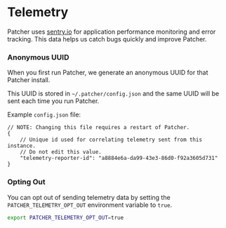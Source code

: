 # Telemetry

Patcher uses [sentry.io](https://sentry.io) for application performance monitoring and error tracking. This data helps us catch bugs quickly and improve Patcher.

### Anonymous UUID

When you first run Patcher, we generate an anonymous UUID for that Patcher install.

This UUID is stored in `~/.patcher/config.json` and the same UUID will be sent each time you run Patcher.

Example `config.json` file:
```
// NOTE: Changing this file requires a restart of Patcher.
{
	// Unique id used for correlating telemetry sent from this instance.
	// Do not edit this value.
	"telemetry-reporter-id": "a8884e6a-da99-43e3-86d0-f92a3605d731"
}
```

### Opting Out

You can opt out of sending telemetry data by setting the `PATCHER_TELEMETRY_OPT_OUT` environment variable to `true`.
```bash
export PATCHER_TELEMETRY_OPT_OUT=true
```


<!-- ##DOCS-SOURCER-START
{
  "sourcePlugin": "local-copier",
  "hash": "c29e061bc9421b3e8929c62a41847140"
}
##DOCS-SOURCER-END -->
